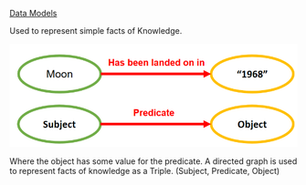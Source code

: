 [Data Models](Data%20Models.md)

Used to represent simple facts of Knowledge.

![](_attachments/Pasted%20image%2020240402163123.png)

Where the object has some value for the predicate. A directed graph is used to represent facts of knowledge as a Triple. (Subject, Predicate, Object)

